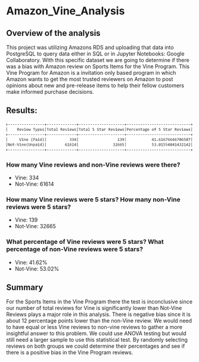 # Amazon_Vine_Analysis

## Overview of the analysis
This project was utilizing Amazons RDS and uploading that data into PostgreSQL to query data either in SQL or in Jupyter Notebooks: Google Collaboratory. With this specific dataset we are going to determine if there was a bias with Amazon review on Sports Items for the Vine Program. This Vine Program for Amazon is a invitation only based program in which Amazon wants to get the most trusted reviewers on Amazon to post opinions about new and pre-release items to help their fellow customers make informed purchase decisions.

## Results:

![](https://github.com/Coachnmomof3/Amazon_Vine_Analysis/blob/main/Results.jpg)

### How many Vine reviews and non-Vine reviews were there?
* Vine: 334
* Not-Vine: 61614

### How many Vine reviews were 5 stars? How many non-Vine reviews were 5 stars?
* Vine: 139
* Not-Vine: 32665

### What percentage of Vine reviews were 5 stars? What percentage of non-Vine reviews were 5 stars?
* Vine: 41.62%
* Not-Vine: 53.02%

## Summary

For the Sports Items in the Vine Program there the test is inconclusive since our number of total reviews for Vine is significantly lower than Not-Vine Reviews plays a major role in this analysis. There is negative bias since it is about 12 percentage points lower than the non-Vine review. We would need to have equal or less Vine reviews to non-vine reviews to gather a more insightful answer to this problem. We could use ANOVA testing but would still need a larger sample to use this statistical test. By randomly selecting reviews on both groups we could determine their percentages and see if there is a positive bias in the Vine Program reviews.